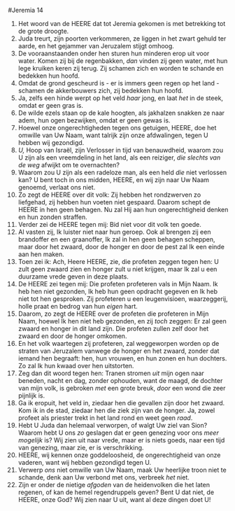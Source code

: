 #Jeremia 14
1. Het woord van de HEERE dat tot Jeremia gekomen is met betrekking tot de grote droogte. 
2. Juda treurt, zijn poorten verkommeren, ze liggen in het zwart gehuld ter aarde, en het gejammer van Jeruzalem stijgt omhoog. 
3. De vooraanstaanden onder hen sturen hun minderen erop uit voor water. Komen zij bij de regenbakken, *dan* vinden zij geen water, met hun lege kruiken keren zij terug. Zij schamen zich en worden te schande en bedekken hun hoofd. 
4. Omdat de grond gescheurd is - er is immers geen regen op het land - schamen de akkerbouwers zich, zij bedekken hun hoofd. 
5. Ja, zelfs een hinde werpt op het veld *haar* jong, en laat *het* in de steek, omdat er geen gras is. 
6. De wilde ezels staan op de kale hoogten, als jakhalzen snakken ze naar adem, hun ogen bezwijken, omdat er geen gewas is. 
7. Hoewel onze ongerechtigheden tegen ons getuigen, HEERE, doe het omwille van Uw Naam, want talrijk zijn onze afdwalingen, tegen U hebben wij gezondigd. 
8. *U,* Hoop van Israël, zijn Verlosser in tijd van benauwdheid, waarom zou U zijn als een vreemdeling in het land, als een reiziger, *die slechts van de weg* afwijkt om te overnachten? 
9. Waarom zou U zijn als een radeloze man, als een held *die* niet verlossen kan? U bent toch in ons midden, HEERE, en wij zijn naar Uw Naam genoemd, verlaat ons niet.
10. Zo zegt de HEERE over dit volk: Zij hebben het rondzwerven zo liefgehad, zij hebben hun voeten niet gespaard. Daarom schept de HEERE in hen geen behagen. Nu zal Hij aan hun ongerechtigheid denken en hun zonden straffen.
11. Verder zei de HEERE tegen mij: Bid niet voor dit volk ten goede.
12. Al vasten zij, Ik luister niet naar hun geroep. Ook al brengen zij een brandoffer en een graanoffer, Ik zal in hen geen behagen scheppen, maar door het zwaard, door de honger en door de pest zal Ik een einde aan hen maken.
13. Toen zei ik: Ach, Heere HEERE, zie, die profeten zeggen tegen hen: U zult geen zwaard zien en honger zult u niet krijgen, maar Ik zal u een duurzame vrede geven in deze plaats.
14. De HEERE zei tegen mij: Die profeten profeteren vals in Mijn Naam. Ik heb hen niet gezonden, Ik heb hun geen opdracht gegeven en Ik heb niet tot hen gesproken. Zij profeteren u een leugenvisioen, waarzeggerij, holle praat en bedrog van hun *eigen* hart.
15. Daarom, zo zegt de HEERE over de profeten die profeteren in Mijn Naam, hoewel Ík hen niet heb gezonden, en zij *toch* zeggen: Er zal geen zwaard en honger in dit land zijn. Die profeten zullen zelf door het zwaard en door de honger omkomen.
16. En het volk waartegen zij profeteren, zal weggeworpen worden op de straten van Jeruzalem vanwege de honger en het zwaard, zonder dat iemand hen begraaft: hen, hun vrouwen, en hun zonen en hun dochters. Zo zal Ik hun kwaad over hen uitstorten. 
17. Zeg dan dit woord tegen hen: Tranen stromen *uit* mijn ogen naar beneden, nacht en dag, zonder ophouden, want de maagd, de dochter van mijn volk, is gebroken *met* een grote breuk, *door* een wond die zeer pijnlijk is. 
18. Ga ik eropuit, het veld in, ziedaar hen die gevallen zijn door het zwaard. Kom ik in de stad, ziedaar hen die ziek zijn van de honger. Ja, zowel profeet als priester trekt in het land rond en weet geen *raad*. 
19. Hebt U Juda dan helemaal verworpen, of walgt Uw ziel van Sion? Waarom hebt U ons *zo* geslagen dat er geen genezing voor ons *meer mogelijk* is? Wij zien uit naar vrede, maar er is niets goeds, naar een tijd van genezing, maar zie, er is verschrikking. 
20. HEERE, wij kennen onze goddeloosheid, de ongerechtigheid van onze vaderen, want wij hebben gezondigd tegen U. 
21. Verwerp *ons* niet omwille van Uw Naam, maak Uw heerlijke troon niet te schande, denk aan Uw verbond met ons, verbreek *het* niet. 
22. Zijn er onder de nietige *afgoden* van de heidenvolken die het laten regenen, of kan de hemel regendruppels geven? Bent U dat niet, de HEERE, onze God? Wij zien naar U uit, want al deze dingen doet U!
